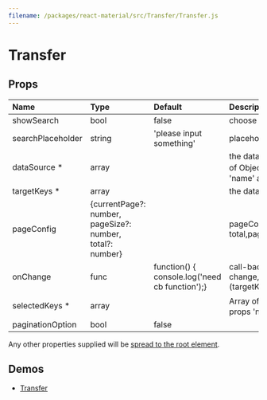 ```yaml
---
filename: /packages/react-material/src/Transfer/Transfer.js
---
```


<!--- This documentation is automatically generated, do not try to edit it. -->

# Transfer



## Props

| Name | Type | Default | Description |
|:-----|:-----|:--------|:------------|
| <span class="prop-name">showSearch</span> | <span class="prop-type">bool | <span class="prop-default">false</span> | choose to generate filter box |
| <span class="prop-name">searchPlaceholder</span> | <span class="prop-type">string | <span class="prop-default">'please input something'</span> | placeholder in filter box |
| <span class="prop-name required">dataSource *</span> | <span class="prop-type">array |  | the data in the source box, Array of Object，in the Object, props 'name' and 'id' is required |
| <span class="prop-name required">targetKeys *</span> | <span class="prop-type">array |  | the data in the target box |
| <span class="prop-name">pageConfig</span> | <span class="prop-type">{currentPage?: number, pageSize?: number, total?: number} |  | pageConfig should contain total,pageSize,currentPage |
| <span class="prop-name">onChange</span> | <span class="prop-type">func | <span class="prop-default">function() {  console.log('need cb function');}</span> | call-back function when data change,parameters are (targetKeys,direction,moveKeys) |
| <span class="prop-name required">selectedKeys *</span> | <span class="prop-type">array |  | Array of Object，in the Object, props 'name' and 'id' is required |
| <span class="prop-name">paginationOption</span> | <span class="prop-type">bool | <span class="prop-default">false</span> |  |

Any other properties supplied will be [spread to the root element](/guides/api#spread).

## Demos

- [Transfer](/demos/transfer)


